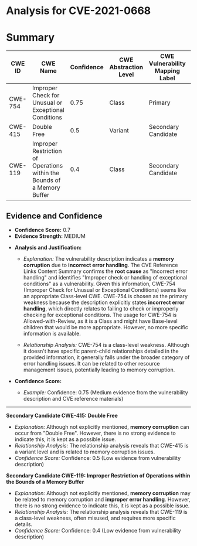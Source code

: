 # Analysis for CVE-2021-0668

# Summary
| CWE ID | CWE Name | Confidence | CWE Abstraction Level | CWE Vulnerability Mapping Label | CWE-Vulnerability Mapping Notes |
|---|---|---|---|---|---|
| CWE-754 | Improper Check for Unusual or Exceptional Conditions | 0.75 | Class | Primary | Allowed-with-Review |
| CWE-415 | Double Free | 0.5 | Variant | Secondary Candidate | Allowed |
| CWE-119 | Improper Restriction of Operations within the Bounds of a Memory Buffer | 0.4 | Class | Secondary Candidate | Discouraged |

## Evidence and Confidence

*   **Confidence Score:** 0.7
*   **Evidence Strength:** MEDIUM

- **Analysis and Justification:**  
  - *Explanation:* The vulnerability description indicates a **memory corruption** due to **incorrect error handling**. The CVE Reference Links Content Summary confirms the **root cause** as "Incorrect error handling" and identifies "Improper check or handling of exceptional conditions" as a vulnerability. Given this information, CWE-754 (Improper Check for Unusual or Exceptional Conditions) seems like an appropriate Class-level CWE. CWE-754 is chosen as the primary weakness because the description explicitly states **incorrect error handling**, which directly relates to failing to check or improperly checking for exceptional conditions. The usage for CWE-754 is Allowed-with-Review, as it is a Class and might have Base-level children that would be more appropriate. However, no more specific information is available.
  
  - *Relationship Analysis:* CWE-754 is a class-level weakness. Although it doesn't have specific parent-child relationships detailed in the provided information, it generally falls under the broader category of error handling issues. It can be related to other resource management issues, potentially leading to memory corruption.

- **Confidence Score:**  
  - *Example:* Confidence: 0.75 (Medium evidence from the vulnerability description and CVE reference materials)

---

**Secondary Candidate CWE-415: Double Free**
  - *Explanation:* Although not explicitly mentioned, **memory corruption** can occur from "Double Free". However, there is no strong evidence to indicate this, it is kept as a possible issue.
  - *Relationship Analysis:* The relationship analysis reveals that CWE-415 is a variant level and is related to memory corruption issues.
  - *Confidence Score:* Confidence: 0.5 (Low evidence from vulnerability description)

**Secondary Candidate CWE-119: Improper Restriction of Operations within the Bounds of a Memory Buffer**
  - *Explanation:* Although not explicitly mentioned, **memory corruption** may be related to memory corruption and **improper error handling**. However, there is no strong evidence to indicate this, it is kept as a possible issue.
  - *Relationship Analysis:* The relationship analysis reveals that CWE-119 is a class-level weakness, often misused, and requires more specific details.
  - *Confidence Score:* Confidence: 0.4 (Low evidence from vulnerability description)